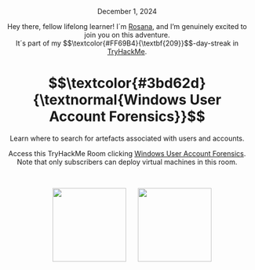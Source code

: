 <p align="center">December 1, 2024</p>
<p align="center">Hey there, fellow lifelong learner! I´m <a href="https://www.linkedin.com/in/rosanafssantos/">Rosana</a>, and I’m genuinely excited to join you on this adventure.<br>
It´s part of my $$\textcolor{#FF69B4}{\textbf{209}}$$-day-streak in  <a href="https://tryhackme.com/r/p/Rosana">TryHackMe</a>.</p>

<h1 align="center">
  $$\textcolor{#3bd62d}{\textnormal{Windows User Account Forensics}}$$
</h1>
<p align="center">Learn where to search for artefacts associated with users and accounts.</p>
<p align="center">Access this TryHackMe Room clicking <a href="https://tryhackme.com/r/room/windowsuseraccountforensics">Windows User Account Forensics</a>. Note that only subscribers can deploy virtual machines in this room.</p><br>
<p align="center">
  <img height="150px" hspace="20" src="https://github.com/user-attachments/assets/3773d729-f20d-4e8b-8c6f-fbd982d22bed">
  <img height="150px" src="">
</p>










